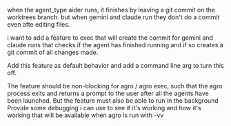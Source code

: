when the agent_type aider runs, it finishes by leaving a git commit on the worktrees branch. but when gemini and claude run they don't do a commit even afte editing files.

i want to add a feature to exec that will create the commit for gemini and claude runs that checks if the agent has finished running and if so creates a git commit of all changes made.

Add this feature as default behavior and add a command line arg to turn this off.

The feature should be non-blocking for agro / agro exec, such that the agro process exits and returns a prompt to the user after all the agents have been launched. 
But the feature must also be able to run in the background
Provide some debugging i can use to see if it's working and how it's working that will be available when agro is run with -vv